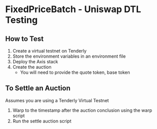 # FixedPriceBatch - Uniswap DTL Testing

## How to Test

1. Create a virtual testnet on Tenderly
2. Store the environment variables in an environment file
3. Deploy the Axis stack
4. Create the auction
    - You will need to provide the quote token, base token

## To Settle an Auction

Assumes you are using a Tenderly Virtual Testnet

1. Warp to the timestamp after the auction conclusion using the warp script
2. Run the settle auction script
